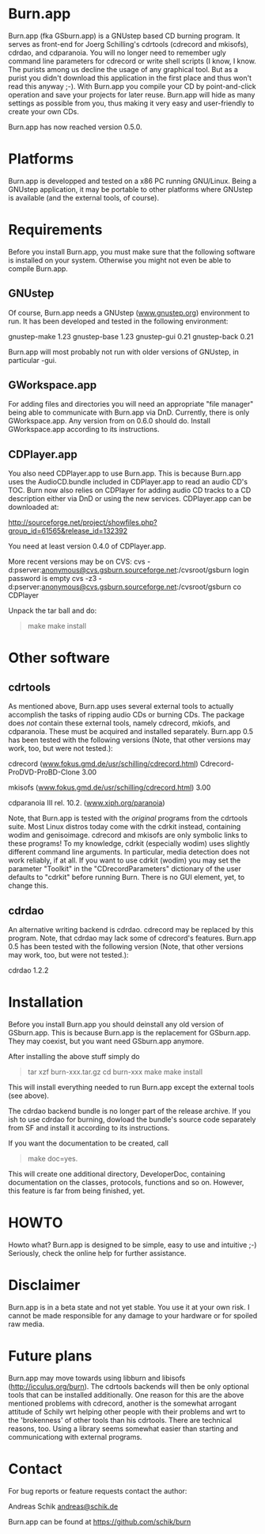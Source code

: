 Burn.app
========
Burn.app (fka GSburn.app) is a GNUstep based CD burning program.
It serves as front-end for Joerg Schilling's cdrtools
(cdrecord and mkisofs), cdrdao, and cdparanoia.
You will no longer need to remember ugly command line parameters
for cdrecord or write shell scripts (I know, I know. The purists
among us decline the usage of any graphical tool. But as a purist
you didn't download this application in the first place and thus
won't read this anyway ;-).
With Burn.app you compile your CD by point-and-click operation
and save your projects for later reuse. Burn.app will hide as
many settings as possible from you, thus making it very easy and
user-friendly to create your own CDs.

Burn.app has now reached version 0.5.0.


Platforms
=========
Burn.app is developped and tested on a x86 PC running GNU/Linux.
Being a GNUstep application, it may be portable to other platforms
where GNUstep is available (and the external tools, of course).


Requirements
============

Before you install Burn.app, you must make sure that the following
software is installed on your system. Otherwise you might not even be
able to compile Burn.app.


GNUstep
-------
Of course, Burn.app needs a GNUstep (www.gnustep.org) environment
to run. It has been developed and tested in the following environment:

gnustep-make 1.23
gnustep-base 1.23
gnustep-gui  0.21
gnustep-back 0.21

Burn.app will most probably not run with older versions of GNUstep,
in particular -gui.


GWorkspace.app
--------------
For adding files and directories you will need an appropriate "file manager"
being able to communicate with Burn.app via DnD. Currently, there is only
GWorkspace.app. Any version from on 0.6.0 should do.
Install GWorkspace.app according to its instructions.


CDPlayer.app
------------
You also need CDPlayer.app to use Burn.app. This is because Burn.app
uses the AudioCD.bundle included in CDPlayer.app to read an audio
CD's TOC. Burn now also relies on CDPlayer for adding audio CD tracks to a CD
description either via DnD or using the new services.
CDPlayer.app can be downloaded at:

http://sourceforge.net/project/showfiles.php?group_id=61565&release_id=132392

You need at least version 0.4.0 of CDPlayer.app.

More recent versions may be on CVS:
cvs -d:pserver:anonymous@cvs.gsburn.sourceforge.net:/cvsroot/gsburn login
password is empty
cvs -z3 -d:pserver:anonymous@cvs.gsburn.sourceforge.net:/cvsroot/gsburn co CDPlayer

Unpack the tar ball and do:

> make
> make install


Other software
==============

cdrtools
--------
As mentioned above, Burn.app uses several external tools to
actually accomplish the tasks of ripping audio CDs or burning CDs.
The package does _not_ contain these external tools, namely
cdrecord, mkiofs, and cdparanoia. These must be acquired and
installed separately.
Burn.app 0.5 has been tested with the following versions (Note,
that other versions may work, too, but were not tested.):
 
cdrecord  (www.fokus.gmd.de/usr/schilling/cdrecord.html)
	Cdrecord-ProDVD-ProBD-Clone 3.00

mkisofs   (www.fokus.gmd.de/usr/schilling/cdrecord.html)
	3.00

cdparanoia III rel. 10.2.  	(www.xiph.org/paranoia)

Note, that Burn.app is tested with the _original_ programs from the
cdrtools suite. Most Linux distros today come with the cdrkit instead,
containing wodim and genisoimage. cdrecord and mkisofs are only symbolic
links to these programs! To my knowledge, cdrkit (especially wodim)
uses slightly different command line arguments. In particular, media
detection does not work reliably, if at all.
If you want to use cdrkit (wodim) you may set the parameter "Toolkit"
in the "CDrecordParameters" dictionary of the user defaults to "cdrkit"
before running Burn. There is no GUI element, yet, to change this.


cdrdao
------
An alternative writing backend is cdrdao. cdrecord may be replaced
by this program. Note, that cdrdao may lack some of cdrecord's features.
Burn.app 0.5 has been tested with the following version (Note,
that other versions may work, too, but were not tested.):

cdrdao
	1.2.2


Installation
============

Before you install Burn.app you should deinstall any old version of GSburn.app.
This is because Burn.app is the replacement for GSburn.app.
They may coexist, but you want need GSburn.app anymore.


After installing the above stuff simply do

> tar xzf burn-xxx.tar.gz
> cd burn-xxx
> make
> make install

This will install everything needed to run Burn.app except
the external tools (see above).

The cdrdao backend bundle is no longer part of the release archive. If you
ish to use cdrdao for burning, dowload the bundle's source code separately
from SF and install it according to its instructions.

If you want the documentation to be created, call

> make doc=yes.

This will create one additional directory, DeveloperDoc,
containing documentation on the classes, protocols, functions
and so on. However, this feature is far from being finished, yet.


HOWTO
=====

Howto what? Burn.app is designed to be simple, easy to use and intuitive ;-)
Seriously, check the online help for further assistance.


Disclaimer
==========

Burn.app is in a beta state and not yet stable. You use it at
your own risk. I cannot be made responsible for any damage to your
hardware or for spoiled raw media.


Future plans
============

Burn.app may move towards using libburn and libisofs (http://icculus.org/burn).
The cdrtools backends will then be only optional tools that can be installed
additionally.
One reason for this are the above mentioned problems with cdrecord, another is
the somewhat arrogant attitude of Schily wrt helping other people with their
problems and wrt to the 'brokenness' of other tools than his cdrtools.
There are technical reasons, too. Using a library seems somewhat easier than
starting and communicationg with external programs.


Contact
=======

For bug reports or feature requests contact the author:

Andreas Schik <andreas@schik.de>

Burn.app can be found at https://github.com/schik/burn
